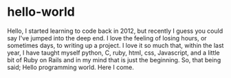 # hello-world

Hello, 
  I started learning to code back in 2012, but recently I guess you could say I've jumped into the deep end. I love the feeling of losing hours, or sometimes days, to writing up a project. I love it so much that, within the last year, I have taught myself python, C, ruby, html, css, Javascript, and a little bit of Ruby on Rails and in my mind that is just the beginning. So, that being said; Hello programming world. Here I come.
